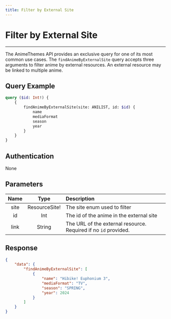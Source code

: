 ```yaml
---
title: Filter by External Site
---
```


# Filter by External Site

---

The AnimeThemes API provides an exclusive query for one of its most common use cases.
The `findAnimeByExternalSite` query accepts three arguments to filter anime by external resources.
An external resource may be linked to multiple anime.

## Query Example

```graphql
query ($id: Int!) {
    {
        findAnimeByExternalSite(site: ANILIST, id: $id) {
            name
            mediaFormat
            season
            year
        }
    }
}
```

## Authentication

None

## Parameters

| Name  | Type          | Description                                                       |
| :---: | :-----------: | :---------------------------------------------------------------- |
| site  | ResourceSite! | The site enum used to filter                                      |
| id    | Int           | The id of the anime in the external site                          |
| link  | String        | The URL of the external resource. Required if no `id` provided.   |

## Response

```json
{
    "data": {
        "findAnimeByExternalSite": [
            {
                "name": "Hibike! Euphonium 3",
                "mediaFormat": "TV",
                "season": "SPRING",
                "year": 2024
            }
        ]
    }
}
```